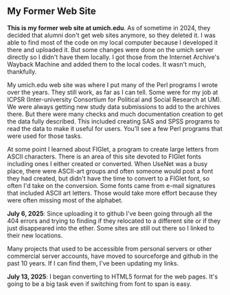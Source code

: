 ## My Former Web Site

**This is my former web site at umich.edu**. As of sometime in 2024, they
decided that alumni don't get web sites anymore, so they deleted it.
I was able to find most of the code on my local computer because I
developed it there and uploaded it. But some changes were done on the
umich server directly so I didn't have them locally. I got those from
the Internet Archive's Wayback Machine and added them to the local
codes. It wasn't much, thankfully.

My umich.edu web site was where I put many of the Perl programs I wrote
over the years. They still work, as far as I can tell.  Some were for
my job at ICPSR (Inter-university Consortium for Political and Social
Research at UM). We were always getting new study data submissions
to add to the archives there. But there were many checks and much
documentation creation to get the data fully described.  This included
creating SAS and SPSS programs to read the data to make it useful for
users. You'll see a few Perl programs that were used for those tasks.

At some point I learned about FIGlet, a program to create large letters
from ASCII characters. There is an area of this site devoted to FIGlet
fonts including ones I either created or converted.  When UseNet was a
busy place, there were ASCII-art groups and often someone would post a
font they had created, but didn't have the time to convert to a FIGlet
font, so often I'd take on the conversion. Some fonts came from e-mail
signatures that included ASCII art letters. Those would take more effort
because they were often missing most of the alphabet.

**July 6, 2025**: Since uploading it to github I've been going through all
the 404 errors and trying to finding if they relocated to a different
site or if they just disappeared into the ether. Some sites are still
out there so I linked to their new locations.

Many projects that used to be accessible from personal servers or other
commercial server accounts, have moved to sourceforge and github in the
past 10 years. If I can find them, I've been updating my links.

**July 13, 2025**: I began converting to HTML5 format for the web pages.
It's going to be a big task even if switching from font to span is
easy. 



